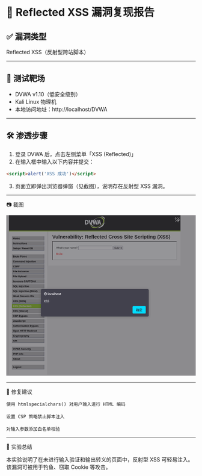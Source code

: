 # 🎯 Reflected XSS 漏洞复现报告

## ✅ 漏洞类型

Reflected XSS（反射型跨站脚本）

---

## 🧪 测试靶场

- DVWA v1.10（低安全级别）
- Kali Linux 物理机
- 本地访问地址：http://localhost/DVWA

---

## 🛠️ 渗透步骤

1. 登录 DVWA 后，点击左侧菜单「XSS (Reflected)」
2. 在输入框中输入以下内容并提交：

```html
<script>alert('XSS 成功')</script>
```
3. 页面立即弹出浏览器弹窗（见截图），说明存在反射型 XSS 漏洞。

---

📷 截图

![XSS Alert Screenshot](/screenshots/xss_popup.png)

---

🔧 修复建议

    使用 htmlspecialchars() 对用户输入进行 HTML 编码

    设置 CSP 策略禁止脚本注入

    对输入参数添加白名单校验

---

📌 实验总结

本实验说明了在未进行输入验证和输出转义的页面中，反射型 XSS 可轻易注入。该漏洞可被用于钓鱼、窃取 Cookie 等攻击。
